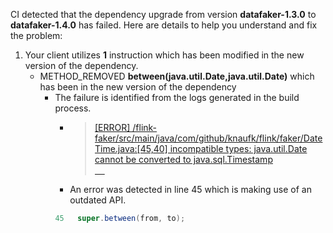 CI detected that the dependency upgrade from version **datafaker-1.3.0** to **datafaker-1.4.0** has failed. Here are details to help you understand and fix the problem:
1. Your client utilizes **1** instruction which has been modified in the new version of the dependency.
   * <summary>METHOD_REMOVED <b>between(java.util.Date,java.util.Date)</b> which has been <b></b> in the new version of the dependency</summary>
            
        *  <summary>The failure is identified from the logs generated in the build process. </summary>
          
            *   >[[ERROR] /flink-faker/src/main/java/com/github/knaufk/flink/faker/DateTime.java:[45,40] incompatible types: java.util.Date cannot be converted to java.sql.Timestamp<br>&nbsp;&nbsp;&nbsp;&nbsp;](https://github.com/chains-project/breaking-good/actions/runs/8110103454/job/22166641300#step:4:709)
            *   An error was detected in line 45 which is making use of an outdated API.
             ``` java
             45   super.between(from, to);
            ```
            



